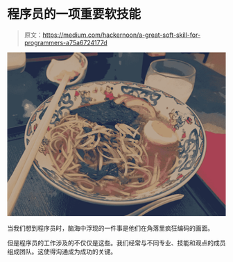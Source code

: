 # 程序员的一项重要软技能

> 原文：<https://medium.com/hackernoon/a-great-soft-skill-for-programmers-a75a6724177d>

![](img/ae6769a4ea230ec01351aa65c469c29f.png)

当我们想到程序员时，脑海中浮现的一件事是他们在角落里疯狂编码的画面。

但是程序员的工作涉及的不仅仅是这些。我们经常与不同专业、技能和观点的成员组成团队。这使得沟通成为成功的关键。